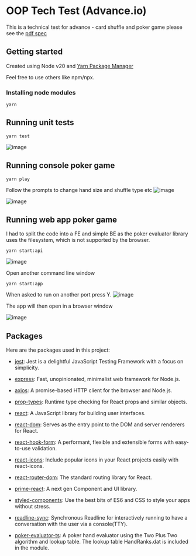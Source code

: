 # OOP Tech Test (Advance.io)
 This is a technical test for advance - card shuffle and poker game please see the [pdf spec]('./OOP%20Tech%20Test.pdf')


## Getting started
Created using Node v20 and [Yarn Package Manager](https://www.npmjs.com/package/yarn)

Feel free to use others like npm/npx.

### Installing node modules
```
yarn
```

## Running unit tests
```
yarn test
```
![image](https://github.com/user-attachments/assets/e47dd8e6-412b-4c58-9bb4-24d41ccfe8e4)

## Running console poker game
```
yarn play
```

Follow the prompts to change hand size and shuffle type etc
![image](https://github.com/user-attachments/assets/acd256ca-a02a-47fc-9b83-a26cdb0681a2)

![image](https://github.com/user-attachments/assets/e7d11758-d9b3-4534-be07-9840b3e0bf96)

## Running web app poker game

I had to split the code into a FE and simple BE as the poker evaluator library uses the filesystem, which is not supported by the browser.


```
yarn start:api
```
![image](https://github.com/user-attachments/assets/f20b3f1c-ae08-44ae-b438-5efdf86c16ff)

Open another command line window

```
yarn start:app
```

When asked to run on another port press Y.
![image](https://github.com/user-attachments/assets/8c7cd81f-4396-499a-b858-435be3aabc74)

The app will then open in a browser window

![image](https://github.com/user-attachments/assets/62a4ba4d-1a32-4195-85f3-ab537f6e4759)


## Packages

Here are the packages used in this project:
- [jest](https://jestjs.io/): Jest is a delightful JavaScript Testing Framework with a focus on simplicity.

- [express](https://expressjs.com/): Fast, unopinionated, minimalist web framework for Node.js.
- [axios](https://axios-http.com/): A promise-based HTTP client for the browser and Node.js.
- [prop-types](https://reactjs.org/docs/typechecking-with-proptypes.html): Runtime type checking for React props and similar objects.
- [react](https://reactjs.org/): A JavaScript library for building user interfaces.
- [react-dom](https://reactjs.org/docs/react-dom.html): Serves as the entry point to the DOM and server renderers for React.
- [react-hook-form](https://react-hook-form.com/): A performant, flexible and extensible forms with easy-to-use validation.
- [react-icons](https://react-icons.github.io/react-icons/): Include popular icons in your React projects easily with react-icons.
- [react-router-dom](https://reactrouter.com/web/guides/quick-start): The standard routing library for React.
- [prime-react](https://www.primefaces.org/primereact-v8/): A next gen Component and UI library.
- [styled-components](https://styled-components.com/): Use the best bits of ES6 and CSS to style your apps without stress.
- [readline-sync](https://github.com/anseki/readline-sync): Synchronous Readline for interactively running to have a conversation with the user via a console(TTY).
- [poker-evaluator-ts](https://github.com/Sukhmai/poker-evaluator): A poker hand evaluator using the Two Plus Two algorithm and lookup table. The lookup table HandRanks.dat is included in the module.
